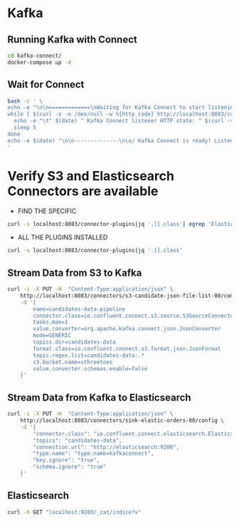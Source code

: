 # Kafka

## Running Kafka with Connect 

```bash
cd kafka-connect/
docker-compose up -d
```

## Wait for Connect 

```bash
bash -c ' \
echo -e "\n\n=============\nWaiting for Kafka Connect to start listening on localhost ⏳\n=============\n"
while [ $(curl -s -o /dev/null -w %{http_code} http://localhost:8083/connectors) -ne 200 ] ; do
  echo -e "\t" $(date) " Kafka Connect listener HTTP state: " $(curl -s -o /dev/null -w %{http_code} http://localhost:8083/connectors) " (waiting for 200)"
  sleep 5
done
echo -e $(date) "\n\n--------------\n\o/ Kafka Connect is ready! Listener HTTP state: " $(curl -s -o /dev/null -w %{http_code} http://localhost:8083/connectors) "\n--------------\n"
'
```

# Verify S3 and Elasticsearch Connectors are available


- FIND THE SPECIFIC 

```bash
curl -s localhost:8083/connector-plugins|jq '.[].class'| egrep 'ElasticsearchSinkConnector'
```

- ALL THE PLUGINS INSTALLED

```bash
curl -s localhost:8083/connector-plugins|jq '.[].class'
```

## Stream Data from S3 to Kafka

```bash
curl -i -X PUT -H  "Content-Type:application/json" \
    http://localhost:8083/connectors/s3-candidate-json-file-list-00/config \
    -d '{
        name=candidates-data-pipeline
        connector.class=io.confluent.connect.s3.source.S3SourceConnector
        tasks.max=1
        value.converter=org.apache.kafka.connect.json.JsonConverter
        mode=GENERIC
        topics.dir=candidates-data
        format.class=io.confluent.connect.s3.format.json.JsonFormat
        topic.regex.list=candidates-data:.*
        s3.bucket.name=sthreetoes
        value.converter.schemas.enable=false
    }'
```

## Stream Data from Kafka to Elasticsearch

```bash
curl -i -X PUT -H  "Content-Type:application/json" \
    http://localhost:8083/connectors/sink-elastic-orders-00/config \
    -d '{
        "connector.class": "io.confluent.connect.elasticsearch.ElasticsearchSinkConnector",
        "topics": "candidates-data",
        "connection.url": "http://elasticsearch:9200",
        "type.name": "type.name=kafkaconnect",
        "key.ignore": "true",
        "schema.ignore": "true"
    }'
```




## Elasticsearch 

```bash
curl -X GET "localhost:9200/_cat/indice?v" 
```